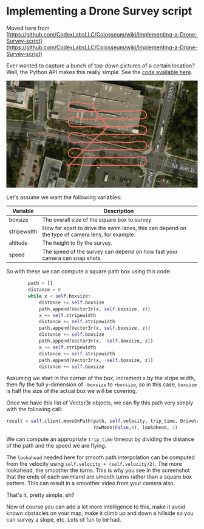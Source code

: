 # Implementing a Drone Survey script

Moved here from [https://github.com/CodexLabsLLC/Colosseum/wiki/Implementing-a-Drone-Survey-script](https://github.com/CodexLabsLLC/Colosseum/wiki/Implementing-a-Drone-Survey-script)

Ever wanted to capture a bunch of top-down pictures of a certain location? Well, the Python API makes this really simple.  See the [code available here](https://github.com/CodexLabsLLC/Colosseum/blob/main/PythonClient/multirotor/survey.py).

![survey](images/survey.png)

Let's assume we want the following variables:

| Variable      | Description |
| ------------- | ------------- |
| boxsize  | The overall size of the square box to survey |
| stripewidth | How far apart to drive the swim lanes, this can depend on the type of camera lens, for example. |
| altitude | The height to fly the survey. |
| speed | The speed of the survey can depend on how fast your camera can snap shots. |

So with these we can compute a square path box using this code:

```python
        path = []
        distance = 0
        while x < self.boxsize:
            distance += self.boxsize
            path.append(Vector3r(x, self.boxsize, z))
            x += self.stripewidth
            distance += self.stripewidth
            path.append(Vector3r(x, self.boxsize, z))
            distance += self.boxsize
            path.append(Vector3r(x, -self.boxsize, z))
            x += self.stripewidth
            distance += self.stripewidth
            path.append(Vector3r(x, -self.boxsize, z))
            distance += self.boxsize
```
Assuming we start in the corner of the box, increment x by the stripe width, then fly the full y-dimension of `-boxsize` to `+boxsize`, so in this case, `boxsize` is half the size of the actual box we will be covering.

Once we have this list of Vector3r objects, we can fly this path very simply with the following call:
```python
result = self.client.moveOnPath(path, self.velocity, trip_time, DrivetrainType.ForwardOnly,
                                YawMode(False,0), lookahead, 1)
```

We can compute an appropriate `trip_time` timeout by dividing the distance of the path and the speed we are flying.

The `lookahead` needed here for smooth path interpolation can be computed from the velocity using `self.velocity + (self.velocity/2)`.  The more lookahead, the smoother the turns.  This is why you see in the screenshot that the ends of each swimland are smooth turns rather than a square box pattern.  This can result in a smoother video from your camera also.

That's it, pretty simple, eh?

Now of course you can add a lot more intelligence to this, make it avoid known obstacles on your map, make it climb up and down a hillside so you can survey a slope, etc.  Lots of fun to be had.
